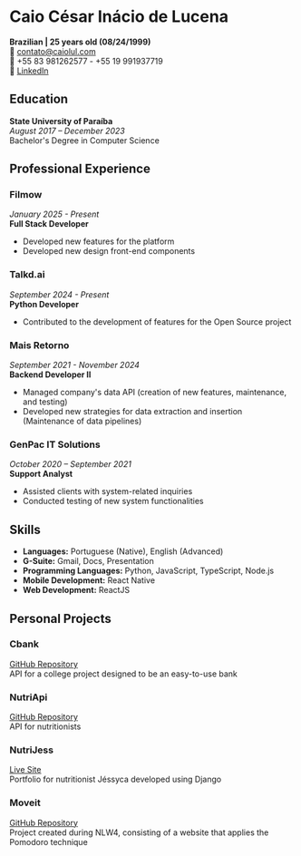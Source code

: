 # Caio César Inácio de Lucena

**Brazilian | 25 years old (08/24/1999)**  
📧 contato@caiolul.com  
📱 +55 83 981262577  - +55 19 991937719  
💼 [LinkedIn](https://linkedin.com/in/caiolul)

## Education

**State University of Paraíba**  
*August 2017 – December 2023*  
Bachelor's Degree in Computer Science

## Professional Experience

### Filmow
*January 2025 - Present*    
**Full Stack Developer**
- Developed new features for the platform
- Developed new design front-end components

### Talkd.ai
*September 2024 - Present*  
**Python Developer**
- Contributed to the development of features for the Open Source project

### Mais Retorno
*September 2021 - November 2024*  
**Backend Developer II**
- Managed company's data API (creation of new features, maintenance, and testing)
- Developed new strategies for data extraction and insertion (Maintenance of data pipelines)

### GenPac IT Solutions
*October 2020 – September 2021*  
**Support Analyst**
- Assisted clients with system-related inquiries
- Conducted testing of new system functionalities

## Skills

- **Languages:** Portuguese (Native), English (Advanced)
- **G-Suite:** Gmail, Docs, Presentation
- **Programming Languages:** Python, JavaScript, TypeScript, Node.js
- **Mobile Development:** React Native
- **Web Development:** ReactJS

## Personal Projects

### Cbank
[GitHub Repository](https://github.com/caiolul/cbank-api)  
API for a college project designed to be an easy-to-use bank

### NutriApi
[GitHub Repository](https://github.com/caiolul/nutriApi)  
API for nutritionists

### NutriJess
[Live Site](https://nutri-jess.herokuapp.com)  
Portfolio for nutritionist Jéssyca developed using Django

### Moveit
[GitHub Repository](https://github.com/caiolul/NLW4-React)  
Project created during NLW4, consisting of a website that applies the Pomodoro technique
